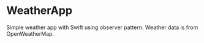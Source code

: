# WeatherApp
Simple weather app with Swift using observer pattern. Weather data is from OpenWeatherMap.
